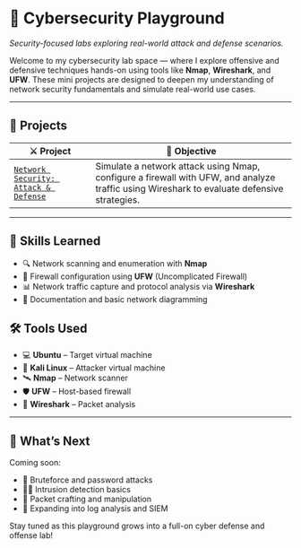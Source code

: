 # 🧨 Cybersecurity Playground  
_Security-focused labs exploring real-world attack and defense scenarios._

Welcome to my cybersecurity lab space — where I explore offensive and defensive techniques hands-on using tools like **Nmap**, **Wireshark**, and **UFW**. These mini projects are designed to deepen my understanding of network security fundamentals and simulate real-world use cases.

---

## 🔐 Projects

| ⚔️ Project | 🎯 Objective |
|-----------|--------------|
| [`Network Security: Attack & Defense`](https://github.com/nahomyOvanna/Cybersecurity-playground/tree/main/NetworkSecurity---Attack-and-Defense) | Simulate a network attack using Nmap, configure a firewall with UFW, and analyze traffic using Wireshark to evaluate defensive strategies. |

---

## 🧠 Skills Learned
- 🔍 Network scanning and enumeration with **Nmap**
- 🧱 Firewall configuration using **UFW** (Uncomplicated Firewall)
- 📊 Network traffic capture and protocol analysis via **Wireshark**
- 🧾 Documentation and basic network diagramming



## 🛠️ Tools Used
- 💻 **Ubuntu** – Target virtual machine
- 🐉 **Kali Linux** – Attacker virtual machine
- 🛰️ **Nmap** – Network scanner
- 🛡️ **UFW** – Host-based firewall
- 🔬 **Wireshark** – Packet analysis

---

## 🚧 What’s Next
Coming soon:  
- 🔐 Bruteforce and password attacks  
- 🕵️‍♂️ Intrusion detection basics  
- 🧪 Packet crafting and manipulation  
- 🧬 Expanding into log analysis and SIEM

Stay tuned as this playground grows into a full-on cyber defense and offense lab!

